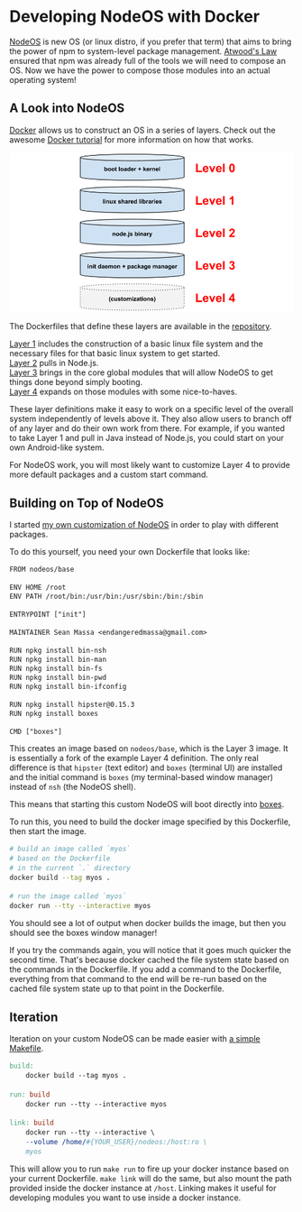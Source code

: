 # Developing NodeOS with Docker

[NodeOS](http://node-os.com) is new OS
(or linux distro, if you prefer that term)
that aims to bring the power of npm
to system-level package management.
[Atwood's Law](http://www.codinghorror.com/blog/2007/07/the-principle-of-least-power.html) 
ensured that 
npm was already full of
the tools we will need
to compose an OS.
Now we have the power to
compose those modules
into an actual operating system!

## A Look into NodeOS

[Docker](https://www.docker.io)
allows us to construct an OS
in a series of layers.
Check out the awesome
[Docker tutorial](https://www.docker.io/gettingstarted)
for more information
on how that works.

![NodeOS Breakdown](images/nodeos_breakdown.png)

The Dockerfiles that define these layers
are available in the
[repository](https://github.com/NodeOS/NodeOS-Docker).

[Layer 1](https://github.com/NodeOS/NodeOS-Docker/tree/master/Layer1-linux)
includes the construction of a basic linux file system
and the necessary files
for that basic linux system to get started.<br>
[Layer 2](https://github.com/NodeOS/NodeOS-Docker/tree/master/Layer2-nodejs)
pulls in Node.js.<br>
[Layer 3](https://github.com/NodeOS/NodeOS-Docker/tree/master/Layer3-base)
brings in
the core global modules
that will allow NodeOS
to get things done beyond simply booting.<br>
[Layer 4](https://github.com/NodeOS/NodeOS-Docker/tree/master/Layer4-custom)
expands on those modules
with some nice-to-haves.

These layer definitions make it
easy to work on a specific
level of the overall system
independently of levels above it.
They also allow users to branch off of any layer
and do their own work from there.
For example, if you wanted to take Layer 1
and pull in Java instead of Node.js,
you could start on your own
Android-like system.

For NodeOS work, you will most likely want to
customize Layer 4 to provide more
default packages and 
a custom start command.

## Building on Top of NodeOS

I started
[my own customization of NodeOS](https://github.com/EndangeredMassa/massa-os)
in order to play with different packages.

To do this yourself,
you need your own Dockerfile that looks like:

```
FROM nodeos/base

ENV HOME /root
ENV PATH /root/bin:/usr/bin:/usr/sbin:/bin:/sbin

ENTRYPOINT ["init"]

MAINTAINER Sean Massa <endangeredmassa@gmail.com>

RUN npkg install bin-nsh
RUN npkg install bin-man
RUN npkg install bin-fs
RUN npkg install bin-pwd
RUN npkg install bin-ifconfig

RUN npkg install hipster@0.15.3
RUN npkg install boxes

CMD ["boxes"]
```

This creates an image based on `nodeos/base`,
which is the Layer 3 image.
It is essentially a fork of
the example Layer 4 definition.
The only real difference is that
`hipster` (text editor)
and `boxes` (terminal UI)
are installed
and the initial command is `boxes`
(my terminal-based window manager)
instead of `nsh` (the NodeOS shell).

This means that starting this custom NodeOS
will boot directly into
[boxes](https://github.com/EndangeredMassa/boxes).

To run this, you need to build the docker image specified by this Dockerfile, then start the image.

```bash
# build an image called `myos`
# based on the Dockerfile
# in the current `.` directory
docker build --tag myos .

# run the image called `myos`
docker run --tty --interactive myos
```

You should see a lot of output
when docker builds the image,
but then you should see
the boxes window manager!

If you try the commands again,
you will notice that
it goes much quicker the second time.
That's because docker cached
the file system state
based on the commands
in the Dockerfile.
If you add a command to the Dockerfile,
everything from that command
to the end will be re-run
based on the cached file system state
up to that point in the Dockerfile.


## Iteration

Iteration on your custom NodeOS
can be made easier with
[a simple Makefile](https://github.com/EndangeredMassa/massa-os/blob/master/Makefile).


```makefile
build:
	docker build --tag myos .

run: build
	docker run --tty --interactive myos

link: build
	docker run --tty --interactive \
	--volume /home/#{YOUR_USER}/nodeos:/host:ro \
	myos
```

This will allow you
to run `make run`
to fire up your docker instance
based on your current Dockerfile.
`make link` will do the same,
but also mount the path provided
inside the docker instance at `/host`. 
Linking makes it useful
for developing modules
you want to use
inside a docker instance.




